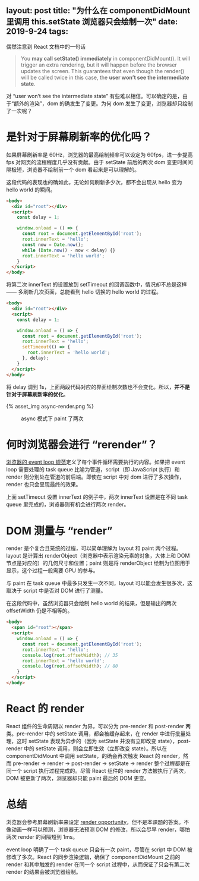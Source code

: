 layout: post
title: "为什么在 componentDidMount 里调用 this.setState 浏览器只会绘制一次"
date: 2019-9-24
tags:
---

偶然注意到 React 文档中的一句话

> You **may call setState() immediately** in componentDidMount(). It will trigger an extra rendering, but it will happen before the browser updates the screen. This guarantees that even though the render() will be called twice in this case, the **user won’t see the intermediate state**.

对 “user won’t see the intermediate state” 有些难以相信。可以确定的是，由于“额外的渲染”，dom 的确发生了变更。为何 dom 发生了变更，浏览器却只绘制了一次呢？

<!--more-->

# 是针对于屏幕刷新率的优化吗？

如果屏幕刷新率是 60Hz，浏览器的最高绘制频率可以设定为 60fps，进一步提高 fps 对网页的流程程度几乎没有贡献。由于 setState 前后的两次 dom 变更时间间隔极短，浏览器不绘制前一个 dom 看起来是可以理解的。

这段代码的表现也的确如此，无论如何刷新多少次，都不会出现从 hello 变为 hello world 的瞬间。
```html
<body>
  <div id="root"></div>
  <script>
    const delay = 1;

    window.onload = () => {
      const root = document.getElementById('root');
      root.innerText = 'hello';
      const now = Date.now();
      while (Date.now() - now < delay) {}
      root.innerText = 'hello world';
    }
  </script>
</body>
```

将第二次 innerText 的设置放到 setTimeout 的回调函数中，情况却不总是这样 —— 多刷新几次页面，总能看到 hello 切换的 hello world 的过程。
```html
<body>
  <div id="root"></div>
  <script>
    const delay = 1;

    window.onload = () => {
      const root = document.getElementById('root');
      root.innerText = 'hello';
      setTimeout(() => {
        root.innerText = 'hello world';
      }, delay);
    }
  </script>
</body>
```

将 delay 调到 1s，上面两段代码对应的界面绘制次数也不会变化。所以，**并不是针对于屏幕刷新率的优化**。

{% asset_img async-render.png %}
<figure>async 模式下 paint 了两次</figure>

# 何时浏览器会进行 “rerender”？

[浏览器的 event loop 规范](https://html.spec.whatwg.org/multipage/webappapis.html#event-loop-processing-model)定义了每个事件循环需要执行的内容。如果把 event loop 需要处理的 task queue 比喻为管道，script（即 JavaScript 执行）和 render 则分别处在管道的前后端。即使在 script 中对 dom 进行了多次操作，render 也只会呈现最终的效果。

上面 setTimeout 设置 innerText 的例子中，两次 innerText 设置是在不同 task queue 里完成的，浏览器则有机会进行两次 render。

# DOM 测量与 “render”

render 是个复合且笼统的过程，可以简单理解为 layout 和 paint 两个过程。layout 是计算出 renderObject（浏览器中表示渲染元素的对象，大体上和 DOM 节点是对应的）的几何尺寸和位置；paint 则是将 renderObject 绘制为位图用于显示，这个过程一般需要 GPU 的参与。

与 paint 在 task queue 中最多只发生一次不同，layout 可以能会发生很多次，这取决于 script 中是否对 DOM 进行了测量。

在这段代码中，虽然浏览器只会绘制 hello world 的结果，但是输出的两次 offsetWidth 仍是不相等的。
```html
<body>
  <span id="root"></span>
  <script>
    window.onload = () => {
      const root = document.getElementById('root');
      root.innerText = 'hello';
      console.log(root.offsetWidth); // 35
      root.innerText = 'hello world';
      console.log(root.offsetWidth); // 80
    }
  </script>
</body>
```

# React 的 render

React 组件的生命周期以 render 为界，可以分为 pre-render 和 post-render 两类。pre-render 中的 setState 调用，都会被缓存起来，在 render 中进行批量处理，这时 setState 表现为异步的（因为 setState 并没有立即改变 state），post-render 中的 setState 调用，则会立即生效（立即改变 state）。所以在 componentDidMount 中调用 setState，的确会再次触发 React 的 render，然而 pre-render -> render -> post-render -> setState -> render 整个过程都是在同一个 script 执行过程完成的。尽管 React 组件的 render 方法被执行了两次，DOM 被更新了两次，浏览器却只能 paint 最后的 DOM 更变。

# 总结

浏览器会参考屏幕刷新率来设定 [render opportunity](https://html.spec.whatwg.org/multipage/webappapis.html#rendering-opportunity)，但不是本课题的答案。不像动画一样可以预测，浏览器无法预测 DOM 的修改，所以会尽早 render，哪怕两次 render 的间隔短到 1ms。

event loop 明确了一个 task queue 只会有一次 paint，尽管在 script 中 DOM 被修改了多次。React 的同步渲染逻辑，确保了 componentDidMount 之前的 render 和其中触发的 render 在同一个 script 过程中，从而保证了只会有第二次 render 的结果会被浏览器绘制。
